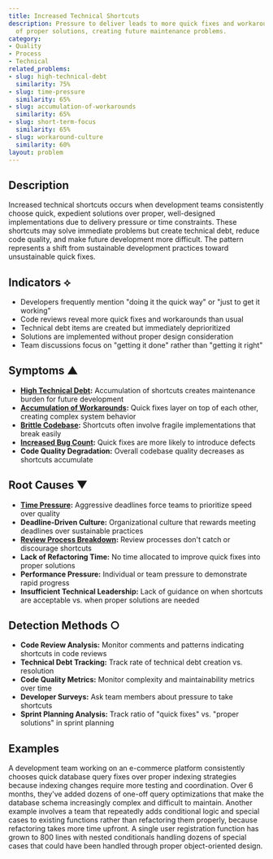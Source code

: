 ```yaml
---
title: Increased Technical Shortcuts
description: Pressure to deliver leads to more quick fixes and workarounds instead
  of proper solutions, creating future maintenance problems.
category:
- Quality
- Process
- Technical
related_problems:
- slug: high-technical-debt
  similarity: 75%
- slug: time-pressure
  similarity: 65%
- slug: accumulation-of-workarounds
  similarity: 65%
- slug: short-term-focus
  similarity: 65%
- slug: workaround-culture
  similarity: 60%
layout: problem
---
```


## Description

Increased technical shortcuts occurs when development teams consistently choose quick, expedient solutions over proper, well-designed implementations due to delivery pressure or time constraints. These shortcuts may solve immediate problems but create technical debt, reduce code quality, and make future development more difficult. The pattern represents a shift from sustainable development practices toward unsustainable quick fixes.

## Indicators ⟡

- Developers frequently mention "doing it the quick way" or "just to get it working"
- Code reviews reveal more quick fixes and workarounds than usual
- Technical debt items are created but immediately deprioritized
- Solutions are implemented without proper design consideration
- Team discussions focus on "getting it done" rather than "getting it right"

## Symptoms ▲

- **[High Technical Debt](high-technical-debt.md):** Accumulation of shortcuts creates maintenance burden for future development
- **[Accumulation of Workarounds](accumulation-of-workarounds.md):** Quick fixes layer on top of each other, creating complex system behavior
- **[Brittle Codebase](brittle-codebase.md):** Shortcuts often involve fragile implementations that break easily
- **[Increased Bug Count](increased-bug-count.md):** Quick fixes are more likely to introduce defects
- **Code Quality Degradation:** Overall codebase quality decreases as shortcuts accumulate

## Root Causes ▼

- **[Time Pressure](time-pressure.md):** Aggressive deadlines force teams to prioritize speed over quality
- **Deadline-Driven Culture:** Organizational culture that rewards meeting deadlines over sustainable practices
- **[Review Process Breakdown](review-process-breakdown.md):** Review processes don't catch or discourage shortcuts
- **Lack of Refactoring Time:** No time allocated to improve quick fixes into proper solutions
- **Performance Pressure:** Individual or team pressure to demonstrate rapid progress
- **Insufficient Technical Leadership:** Lack of guidance on when shortcuts are acceptable vs. when proper solutions are needed

## Detection Methods ○

- **Code Review Analysis:** Monitor comments and patterns indicating shortcuts in code reviews
- **Technical Debt Tracking:** Track rate of technical debt creation vs. resolution
- **Code Quality Metrics:** Monitor complexity and maintainability metrics over time
- **Developer Surveys:** Ask team members about pressure to take shortcuts
- **Sprint Planning Analysis:** Track ratio of "quick fixes" vs. "proper solutions" in sprint planning

## Examples

A development team working on an e-commerce platform consistently chooses quick database query fixes over proper indexing strategies because indexing changes require more testing and coordination. Over 6 months, they've added dozens of one-off query optimizations that make the database schema increasingly complex and difficult to maintain. Another example involves a team that repeatedly adds conditional logic and special cases to existing functions rather than refactoring them properly, because refactoring takes more time upfront. A single user registration function has grown to 800 lines with nested conditionals handling dozens of special cases that could have been handled through proper object-oriented design.